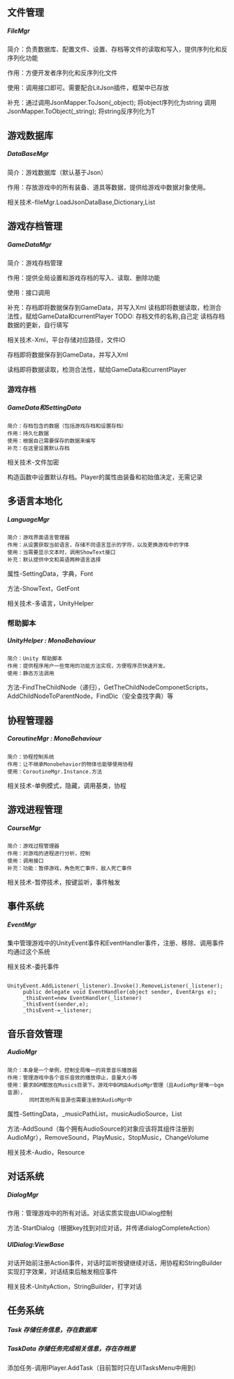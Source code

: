 ## 文件管理
##### FileMgr

简介：负责数据库、配置文件、设置、存档等文件的读取和写入，提供序列化和反序列化功能

作用：方便开发者序列化和反序列化文件

使用：调用接口即可。需要配合LitJson插件，框架中已存放

补充：通过调用JsonMapper.ToJson(_object); 将object序列化为string
            调用JsonMapper.ToObject<T>(_string); 将string反序列化为T

## 游戏数据库
##### DataBaseMgr

简介：游戏数据库（默认基于Json）

作用：存放游戏中的所有装备、道具等数据，提供给游戏中数据对象使用。

相关技术-fileMgr.LoadJsonDataBase,Dictionary,List

## 游戏存档管理
##### GameDataMgr

简介：游戏存档管理

作用：提供全局设置和游戏存档的写入、读取、删除功能

使用：接口调用

补充：存档即将数据保存到GameData，并写入Xml
      	    读档即将数据读取，检测合法性，赋给GameData和currentPlayer
      TODO: 存档文件的名称,自己定
          	   读档存档数据的更新，自行填写

相关技术-Xml，平台存储对应路径，文件IO

存档即将数据保存到GameData，并写入Xml

读档即将数据读取，检测合法性，赋给GameData和currentPlayer


### 游戏存档
##### GameData和SettingData

    简介：存档包含的数据（包括游戏存档和设置存档）
    作用：持久化数据
    使用：根据自己需要保存的数据来编写
    补充：在这里设置默认存档
相关技术-文件加密

构造函数中设置默认存档。Player的属性由装备和初始值决定，无需记录

## 多语言本地化
##### LanguageMgr

    简介：游戏界面语言管理器
    作用：从设置获取当前语言，存储不同语言显示的字符，以及更换游戏中的字体
    使用：当需要显示文本时，调用ShowText接口
    补充：默认提供中文和英语两种语言选择
属性-SettingData，字典，Font

方法-ShowText，GetFont

相关技术-多语言，UnityHelper

### 帮助脚本
##### UnityHelper : MonoBehaviour
    简介：Unity 帮助脚本
    作用：提供程序用户一些常用的功能方法实现，方便程序员快速开发。
    使用：静态方法调用
方法-FindTheChildNode（递归），GetTheChildNodeComponetScripts<T>，AddChildNodeToParentNode，FindDic（安全查找字典）等

## 协程管理器
##### CoroutineMgr : MonoBehaviour

    简介：协程控制系统
    作用：让不继承Monobehavior的物体也能够使用协程
    使用：CoroutineMgr.Instance.方法
相关技术-单例模式，隐藏，调用基类，协程

## 游戏进程管理
##### CourseMgr

    简介：游戏过程管理器
    作用：对游戏的进程进行分析，控制
    使用：调用接口
    补充：功能：暂停游戏，角色死亡事件，敌人死亡事件
相关技术-暂停技术，按键监听，事件触发

## 事件系统
##### EventMgr
集中管理游戏中的UnityEvent事件和EventHandler事件，注册、移除、调用事件均通过这个系统

相关技术-委托事件

         UnityEvent.AddListener(_listener).Invoke().RemoveListener(_listener);
         public delegate void EventHandler(object sender, EventArgs e);
         _thisEvent=new EventHandler(_listener)
         _thisEvent(sender,e);
         _thisEvent-=_listener;

## 音乐音效管理
##### AudioMgr

    简介：本身是一个单例，控制全局唯一的背景音乐播放器
    作用：管理游戏中各个音乐音效的播放停止，音量大小等
    使用：要求BGM都放在Musics目录下。游戏中BGM由AudioMgr管理（且AudioMgr是唯一bgm音源），
           同时其他所有音源也需要注册到AudioMgr中
属性-SettingData，_musicPathList，musicAudioSource，List<AudioSource>

方法-AddSound（每个拥有AudioSource的对象应该将其组件注册到AudioMgr），RemoveSound，PlayMusic，StopMusic，ChangeVolume

相关技术-Audio，Resource

## 对话系统
##### DialogMgr
作用：管理游戏中的所有对话。对话实质实现由UIDialog控制

方法-StartDialog（根据key找到对应对话，并传递dialogCompleteAction）

##### UIDialog:ViewBase
对话开始前注册Action事件，对话时监听按键继续对话，用协程和StringBuilder实现打字效果，对话结束后触发相应事件

相关技术-UnityAction，StringBuilder，打字对话

## 任务系统
##### Task 存储任务信息，存在数据库
##### TaskData 存储任务完成相关信息，存在存档里
添加任务-调用IPlayer.AddTask（目前暂时只在UITasksMenu中用到）


